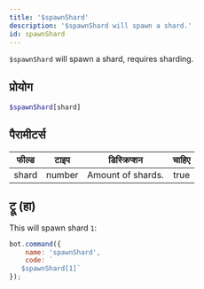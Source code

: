 ```yaml
---
title: '$spawnShard'
description: '$spawnShard will spawn a shard.'
id: spawnShard
---
```


`$spawnShard` will spawn a shard, requires sharding.

## प्रोयोग

```php
$spawnShard[shard]
```

## पैरामीटर्स

| फील्ड | टाइप   | डिस्क्रिप्शन      | चाहिए |
| ----- | ------ | ----------------- |:-----:|
| shard | number | Amount of shards. | true  |

## ट्रू (हा)

This will spawn shard `1`:

```javascript
bot.command({
    name: 'spawnShard',
    code: `
   $spawnShard[1]`
});
```